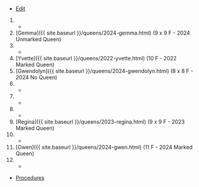 * [Edit](https://github.com/joejcollins/rhapsody-angel/edit/master/_includes/apiary.md)

1. -
2. [Gemma]({{ site.baseurl }}/queens/2024-gemma.html) (9 x 9 F - 2024 Unmarked Queen)
3. -
4. [Yvette]({{ site.baseurl }}/queens/2022-yvette.html) (10 F - 2022 Marked Queen)
5. [Gwendolyn]({{ site.baseurl }}/queens/2024-gwendolyn.html) (8 x 8 F - 2024 No Queen)
6. -
7. -
8. -
9. [Regina]({{ site.baseurl }}/queens/2023-regina.html) (9 x 9 F - 2023 Marked Queen)
10. -
11. [Gwen]({{ site.baseurl }}/queens/2024-gwen.html) (11 F - 2024 Marked Queen)
12. -

* [Procedures](https://github.com/joejcollins/rhapsody-angel/raw/master/book/00Book.pdf)
